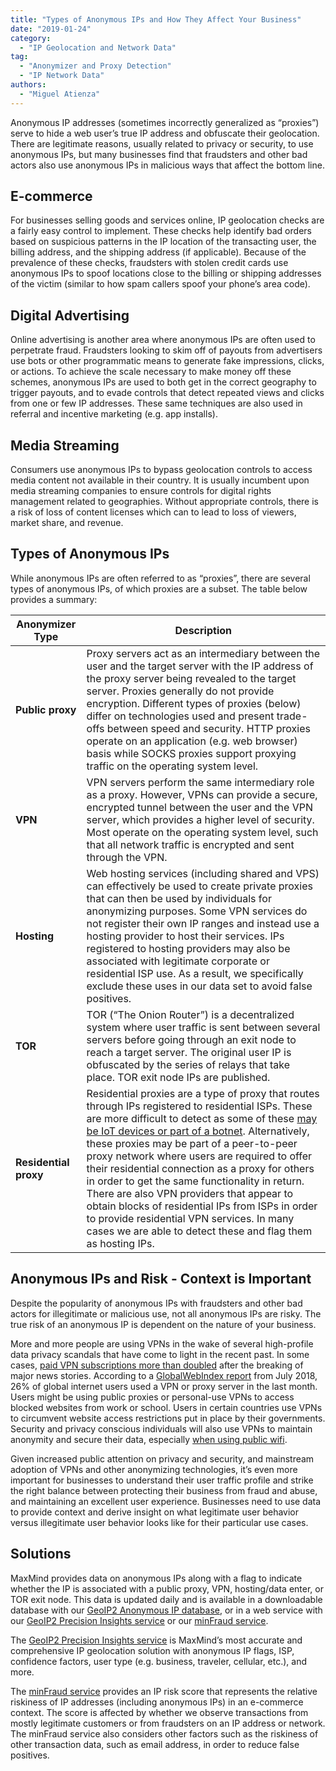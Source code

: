```yaml
---
title: "Types of Anonymous IPs and How They Affect Your Business"
date: "2019-01-24"
category:
  - "IP Geolocation and Network Data"
tag:
  - "Anonymizer and Proxy Detection"
  - "IP Network Data"
authors:
  - "Miguel Atienza"
---
```


Anonymous IP addresses (sometimes incorrectly generalized as “proxies”) serve to
hide a web user’s true IP address and obfuscate their geolocation. There are
legitimate reasons, usually related to privacy or security, to use anonymous
IPs, but many businesses find that fraudsters and other bad actors also use
anonymous IPs in malicious ways that affect the bottom line.

## E-commerce

For businesses selling goods and services online, IP geolocation checks are a
fairly easy control to implement. These checks help identify bad orders based on
suspicious patterns in the IP location of the transacting user, the billing
address, and the shipping address (if applicable). Because of the prevalence of
these checks, fraudsters with stolen credit cards use anonymous IPs to spoof
locations close to the billing or shipping addresses of the victim (similar to
how spam callers spoof your phone’s area code).

## Digital Advertising

Online advertising is another area where anonymous IPs are often used to
perpetrate fraud. Fraudsters looking to skim off of payouts from advertisers use
bots or other programmatic means to generate fake impressions, clicks, or
actions. To achieve the scale necessary to make money off these schemes,
anonymous IPs are used to both get in the correct geography to trigger payouts,
and to evade controls that detect repeated views and clicks from one or few IP
addresses. These same techniques are also used in referral and incentive
marketing (e.g. app installs).

## Media Streaming

Consumers use anonymous IPs to bypass geolocation controls to access media
content not available in their country. It is usually incumbent upon media
streaming companies to ensure controls for digital rights management related to
geographies. Without appropriate controls, there is a risk of loss of content
licenses which can to lead to loss of viewers, market share, and revenue.

## Types of Anonymous IPs

While anonymous IPs are often referred to as “proxies”, there are several types
of anonymous IPs, of which proxies are a subset. The table below provides a
summary:

| Anonymizer Type       | Description                                                                                                                                                                                                                                                                                                                                                                                                                                                                                                                                                                                                                                                                                                                                 |
| --------------------- | ------------------------------------------------------------------------------------------------------------------------------------------------------------------------------------------------------------------------------------------------------------------------------------------------------------------------------------------------------------------------------------------------------------------------------------------------------------------------------------------------------------------------------------------------------------------------------------------------------------------------------------------------------------------------------------------------------------------------------------------- |
| **Public proxy**      | Proxy servers act as an intermediary between the user and the target server with the IP address of the proxy server being revealed to the target server. Proxies generally do not provide encryption. Different types of proxies (below) differ on technologies used and present trade-offs between speed and security. HTTP proxies operate on an application (e.g. web browser) basis while SOCKS proxies support proxying traffic on the operating system level.                                                                                                                                                                                                                                                                         |
| **VPN**               | VPN servers perform the same intermediary role as a proxy. However, VPNs can provide a secure, encrypted tunnel between the user and the VPN server, which provides a higher level of security. Most operate on the operating system level, such that all network traffic is encrypted and sent through the VPN.                                                                                                                                                                                                                                                                                                                                                                                                                            |
| **Hosting**           | Web hosting services (including shared and VPS) can effectively be used to create private proxies that can then be used by individuals for anonymizing purposes. Some VPN services do not register their own IP ranges and instead use a hosting provider to host their services. IPs registered to hosting providers may also be associated with legitimate corporate or residential ISP use. As a result, we specifically exclude these uses in our data set to avoid false positives.                                                                                                                                                                                                                                                    |
| **TOR**               | TOR (“The Onion Router”) is a decentralized system where user traffic is sent between several servers before going through an exit node to reach a target server. The original user IP is obfuscated by the series of relays that take place. TOR exit node IPs are published.                                                                                                                                                                                                                                                                                                                                                                                                                                                              |
| **Residential proxy** | Residential proxies are a type of proxy that routes through IPs registered to residential ISPs. These are more difficult to detect as some of these [may be IoT devices or part of a botnet](https://medium.com/@xianghangmi/resident-evil-understanding-residential-ip-proxy-as-a-dark-service-dea9010a0e29). Alternatively, these proxies may be part of a peer-to-peer proxy network where users are required to offer their residential connection as a proxy for others in order to get the same functionality in return. There are also VPN providers that appear to obtain blocks of residential IPs from ISPs in order to provide residential VPN services. In many cases we are able to detect these and flag them as hosting IPs. |

## Anonymous IPs and Risk - Context is Important

Despite the popularity of anonymous IPs with fraudsters and other bad actors for
illegitimate or malicious use, not all anonymous IPs are risky. The true risk of
an anonymous IP is dependent on the nature of your business.

More and more people are using VPNs in the wake of several high-profile data
privacy scandals that have come to light in the recent past. In some cases, [paid
VPN subscriptions more than
doubled](https://digiday.com/marketing/net-neutrality-privacy-scandals-increasing-vpn-use/)
after the breaking of major news stories. According to a [GlobalWebIndex
report](https://blog.globalwebindex.com/chart-of-the-day/vpn-usage-2018/) from
July 2018, 26% of global internet users used a VPN or proxy server in the last
month. Users might be using public proxies or personal-use VPNs to access
blocked websites from work or school. Users in certain countries use VPNs to
circumvent website access restrictions put in place by their governments.
Security and privacy conscious individuals will also use VPNs to maintain
anonymity and secure their data, especially [when using public
wifi](https://www.techradar.com/news/public-wi-fi-and-why-you-need-a-vpn).

Given increased public attention on privacy and security, and mainstream
adoption of VPNs and other anonymizing technologies, it’s even more important
for businesses to understand their user traffic profile and strike the right
balance between protecting their business from fraud and abuse, and maintaining
an excellent user experience. Businesses need to use data to provide context and
derive insight on what legitimate user behavior versus illegitimate user
behavior looks like for their particular use cases.

## Solutions

MaxMind provides data on anonymous IPs along with a flag to indicate whether the
IP is associated with a public proxy, VPN, hosting/data enter, or TOR exit node.
This data is updated daily and is available in a downloadable database with our
[GeoIP2 Anonymous IP
database](https://www.maxmind.com/en/solutions/geoip2-enterprise-product-suite/anonymous-ip-database?utm_source=blog&utm_campaign=anon-types),
or in a web service with our [GeoIP2 Precision Insights
service](https://www.maxmind.com/en/geoip2-precision-insights?utm_source=blog&utm_campaign=anon-types)
or our [minFraud
service](https://www.maxmind.com/en/solutions/minfraud-services?utm_source=blog&utm_campaign=anon-types).

The [GeoIP2 Precision Insights
service](https://www.maxmind.com/en/geoip2-precision-insights?utm_source=blog&utm_campaign=anon-types)
is MaxMind’s most accurate and comprehensive IP geolocation solution with
anonymous IP flags, ISP, confidence factors, user type (e.g. business, traveler,
cellular, etc.), and more.

The [minFraud
service](https://www.maxmind.com/en/solutions/minfraud-services?utm_source=blog&utm_campaign=anon-types)
provides an IP risk score that represents the relative riskiness of IP addresses
(including anonymous IPs) in an e-commerce context. The score is affected by
whether we observe transactions from mostly legitimate customers or from
fraudsters on an IP address or network. The minFraud service also considers
other factors such as the riskiness of other transaction data, such as email
address, in order to reduce false positives.
